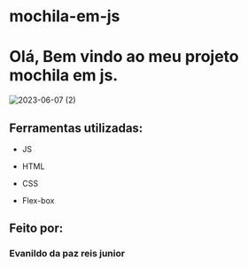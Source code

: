 # mochila-em-js

# Olá, Bem vindo ao meu projeto mochila em js.

![2023-06-07 (2)](https://github.com/Juniordapaz/mochila-em-js/assets/118671288/d104452e-5fdf-4ea0-b108-50f997945493)

## Ferramentas utilizadas:
* JS

* HTML

* CSS

* Flex-box

## Feito por:

### Evanildo da paz reis junior
